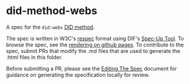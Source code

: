 # did-method-webs

A spec for the `did:webs` [DID method](https://w3c-ccg.github.io/did-spec/#specific-did-method-schemes).

The spec is written in W3C's [respec](https://dev.w3.org/2008/video/mediaann/ReSpec.js/documentation.html) format using DIF's [Spec-Up Tool](https://github.com/decentralized-identity/spec-up).
To browse the spec, see the [rendering on github pages](https://dhh1128.github.io/did-method-webs/index.html). To contribute to the spec, submit PRs that modify the .md files that are used to generate the .html files in this folder.

Before submitting a PR, please see the [Editing The Spec](./EditingTheSpec.md) document for guidance on generating the specification locally for review.
